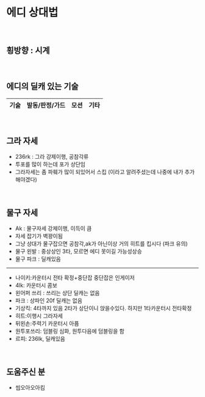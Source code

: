 

# 에디 상대법

<br>

## 횡방향 : 시계

<br>

## 에디의 딜캐 있는 기술

| 기술 | 발동/판정/가드 | 모션 | 기타 |
| ---- | :----------: | ---- | ---- |


<br>

## 그라 자세
- 236rk : 그라 강제이행, 공참각류
- 투포를 많이 하는데 포가 상단임
- 그라자세는 좀 파훼가 많이 되있어서 스킵 (이라고 알려주셨는데 나중에 내가 추가해야겠다)

<br>

## 물구 자세
- Ak : 물구자세 강제이행, 이득이 큼
- 자세 잡기가 벽꽝이됨
- 그냥 상대가 물구잡으면 공참각,ak가 아닌이상 거의 히트를 킵시다 (파크 유의)
- 물구 왼발 : 중상상인 3타, 모르면 에디 못이길 가능성상승
- 물구 파크 : 딜캐있음



---


- 나이키:카운터시 전타 확정+중단잡 중단잡은 인게이저
- 4lk: 카운터시 콤보
- 왼어퍼 쓰리 : 쓰리는 상단 딜캐는 없음
- 파크 : 상파인 20f 딜캐는 없음
- 기상킥: 4타까지 있음 2타가 상단이니 앉을수있다. 하지만 1타카운터시 전타확정
- 히트:이행시 그라자세
- 뒤왼손:주력기 카운터시 아픔
- 원투포쓰리: 덤블링 심화, 원투다음에 덤블링을 함
- 르피: 236lk, 딜캐있음





<br>

## 도움주신 분
- 씹오아오아킴
